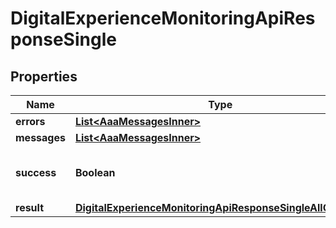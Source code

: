 

# DigitalExperienceMonitoringApiResponseSingle


## Properties

| Name | Type | Description | Notes |
|------------ | ------------- | ------------- | -------------|
|**errors** | [**List&lt;AaaMessagesInner&gt;**](AaaMessagesInner.md) |  |  |
|**messages** | [**List&lt;AaaMessagesInner&gt;**](AaaMessagesInner.md) |  |  |
|**success** | **Boolean** | Whether the API call was successful |  |
|**result** | [**DigitalExperienceMonitoringApiResponseSingleAllOfResult**](DigitalExperienceMonitoringApiResponseSingleAllOfResult.md) |  |  [optional] |



